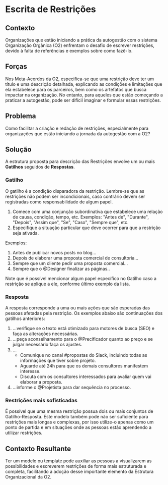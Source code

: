 # Escrita de Restrições

## Contexto

Organizações que estão iniciando a prática da autogestão com o sistema Organização Orgânica (O2) enfrentam o desafio de escrever restrições, devido à falta de referências e exemplos sobre como fazê-lo.

## Forças

Nos Meta-Acordos da O2, especifica-se que uma restrição deve ter um título e uma descrição detalhada, explicando as condições e limitações que ela estabelece para os parceiros, bem como os artefatos que busca impactar na organização. No entanto, para aqueles que estão começando a praticar a autogestão, pode ser difícil imaginar e formular essas restrições.

## Problema

Como facilitar a criação e redação de restrições, especialmente para organizações que estão iniciando a jornada da autogestão com a O2?

## Solução

A estrutura proposta para descrição das Restrições envolve um ou mais **Gatilhos** seguidos de **Respostas**.

### Gatilho

O gatilho é a condição disparadora da restrição. Lembre-se que as restrições não podem ser incondicionais, caso contrário devem ser registradas como responsabilidade de algum papel.

1. Comece com uma conjunção subordinativa que estabelece uma relação de causa, condição, tempo, etc. Exemplos: "Antes de", "Durante", "Depois", "Assim que", "Se", "Caso", "Sempre que", etc.
2. Especifique a situação particular que deve ocorrer para que a restrição seja ativada.

Exemplos:
1. Antes de publicar novos posts no blog...
2. Depois de elaborar uma proposta comercial de consultoria...
3. Sempre que um cliente pedir uma proposta comercial...
4. Sempre que o @Designer finalizar as páginas..

Note que é possível mencionar algum papel específico no Gatilho caso a restrição se aplique a ele, conforme último exemplo da lista.

### Resposta

A resposta corresponde a uma ou mais ações que são esperadas das pessoas afetadas pela restrição. Os exemplos abaixo são continuações dos gatilhos anteriores:

1. ...verifique se o texto está otimizado para motores de busca (SEO) e faça as alterações necessárias. 
2. ...peça aconselhamento para o @Precificador quanto ao preço e se julgar necessário faça os ajustes.
3. ...
   * Comunique no canal #propostas do Slack, incluindo todas as informações que tiver sobre projeto.
   * Aguarde até 24h para que os demais consultores manifestem interesse.
   * Discuta com os consultores interessados para avaliar quem vai elaborar a proposta.
4. ...informe o @Projetista para dar sequência no processo.

### Restrições mais sofisticadas

É possível que uma mesma restrição possua dois ou mais conjuntos de Gatilho-Resposta. Este modelo também pode não ser suficiente para restrições mais longas e complexas, por isso utilize-o apenas como um ponto de partida e em situações onde as pessoas estão aprendendo a utilizar restrições.

## Contexto Resultante

Ter um modelo ou template pode auxiliar as pessoas a visualizarem as possibilidades e escreverem restrições de forma mais estruturada e completa, facilitando a adoção desse importante elemento da Estrutura Organizacional da O2.

<!-- Links -->
[meta-acordos]: ../../meta-acordos.md#meta-acordos-da-organizacao-organica
[organizacao ]: ../../meta-acordos.md#1-organizacao
[proposito]: ../../meta-acordos.md#1.1-proposito
[parceiras]: ../../meta-acordos.md#1.2-parceiras
[tensoes]: ../../meta-acordos.md#1.3-tensoes-criativas
[estrutura-organizacional]: ../../meta-acordos.md#2-estrutura-organizacional
[papeis]: ../../meta-acordos.md#2.1-papeis
[energizacao]: ../../meta-acordos.md#2.1.1-energizacao
[autoridade-do-papel]: ../../meta-acordos.md#2.1.2-autoridade-do-papel
[deixando-papeis]: ../../meta-acordos.md#2.1.3-deixando-papeis
[circulos]: ../../meta-acordos.md#2.2-circulos
[circulos-nao-alteram-sua-definicao]: ../../meta-acordos.md#2.2.1-circulos-nao-alteram-sua-definicao
[circulos-nao-estruturam-seus-circulos-internos]: ../../meta-acordos.md#2.2.2-circulos-nao-estruturam-seus-circulos-internos
[artefatos-do-circulo]: ../../meta-acordos.md#2.3-artefatos-do-circulo
[circulos-podem-delegar-artefatos]: ../../meta-acordos.md#2.3.1-circulos-podem-delegar-artefatos
[integrantes-do-circulo]: ../../meta-acordos.md#2.4-integrantes-do-circulo
[restricoes]: ../../meta-acordos.md#2.5-restricoes
[restricoes-nao-estabelecem-responsabilidades]: ../../meta-acordos.md#2.5.1-restricoes-nao-estabelecem-responsabilidades
[prioridades-do-circulo]: ../../meta-acordos.md#2.6-prioridades-do-circulo
[reunioes-e-interacoes]: ../../meta-acordos.md#3-reunioes-e-interacoes
[revisar]: ../../meta-acordos.md#3.1-revisar
[sincronizar]: ../../meta-acordos.md#3.2-sincronizar
[adaptar]: ../../meta-acordos.md#3.3-adaptar
[operacoes-de-adaptar]: ../../meta-acordos.md#3.3.1-operacoes-de-adaptar
[decisao-integrativa]: ../../meta-acordos.md#3.3.2-decisao-integrativa
[proposta]: ../../meta-acordos.md#3.3.2.1-proposta
[apresentacao-de-exemplos]: ../../meta-acordos.md#3.3.2.2-apresentacao-de-exemplos
[facilitador-pode-descartar-a-proposta]: ../../meta-acordos.md#3.3.2.3-facilitador-pode-descartar-a-proposta
[objecoes]: ../../meta-acordos.md#3.3.2.4-objecoes
[objecoes-validas]: ../../meta-acordos.md#3.3.2.5-objecoes-validas
[facilitador-pode-descartar-a-objecao]: ../../meta-acordos.md#3.3.2.6-facilitador-pode-descartar-a-objecao
[integracao]: ../../meta-acordos.md#3.3.2.7-integracao
[quebra-dos-meta-acordos]: ../../meta-acordos.md#3.3.2.8-quebra-dos-meta-acordos
[cuidar]: ../../meta-acordos.md#3.4-cuidar
[reuniao-de-circulo]: ../../meta-acordos.md#3.5-reuniao-de-circulo
[somente-integrantes-podem-tratar-tensoes]: ../../meta-acordos.md#3.5.1-somente-integrantes-podem-tratar-tensoes
[formato-da-reuniao]: ../../meta-acordos.md#3.5.2-formato-da-reuniao
[integrantes-ausentes]: ../../meta-acordos.md#3.5.3-integrantes-ausentes
[priorize-a-reuniao]: ../../meta-acordos.md#3.5.4-priorize-a-reuniao
[restricoes-de-facilitacao]: ../../meta-acordos.md#3.6-restricoes-de-facilitacao
[uma-tensao-de-cada-vez]: ../../meta-acordos.md#3.6.1-uma-tensao-de-cada-vez
[lista-de-tensoes]: ../../meta-acordos.md#3.6.2-lista-de-tensoes
[interacoes-assincronas]: ../../meta-acordos.md#3.7-interacoes-assincronas
[novas-interacoes]: ../../meta-acordos.md#3.8-novas-interacoes
[papeis-essenciais]: ../../meta-acordos.md#4-papeis-essenciais
[guia]: ../../meta-acordos.md#4.1-guia
[energizacao-do-guia]: ../../meta-acordos.md#4.1.1-energizacao-do-guia
[representante]: ../../meta-acordos.md#4.2-representante
[facilitador]: ../../meta-acordos.md#4.3-facilitador
[escriba]: ../../meta-acordos.md#4.4-escriba
[papeis-essenciais-eleitos]: ../../meta-acordos.md#4.5-papeis-essenciais-eleitos
[parceiras-elegiveis]: ../../meta-acordos.md#4.5.1-parceiras-elegiveis
[eleicoes]: ../../meta-acordos.md#4.5.2-eleicoes
[alteracoes-nos-papeis-essenciais]: ../../meta-acordos.md#4.5.3-alteracoes-nos-papeis-essenciais
[alteracoes-nos-papeis-essenciais-nao-propagam]: ../../meta-acordos.md#4.5.3.1-alteracoes-nos-papeis-essenciais-nao-propagam
[energizacao-de-papeis-definidos]: ../../meta-acordos.md#5-energizacao-de-papeis-definidos
[foco]: ../../meta-acordos.md#5.1-foco
[autorresponsabilizacao]: ../../meta-acordos.md#5.2-autorresponsabilizacao
[transparencia]: ../../meta-acordos.md#5.3-transparencia
[ato-heroico]: ../../meta-acordos.md#5.4-ato-heroico
